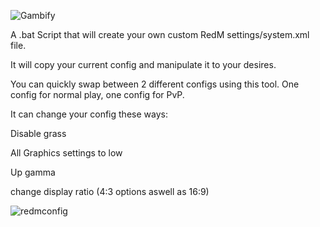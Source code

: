 

![Gambify](https://github.com/mwFrozenDEV/redm-gambify/assets/174497893/7cee4735-24f3-4d1c-b568-2e94431f74f6)


A .bat Script that will create your own custom RedM settings/system.xml file. 

It will copy your current config and manipulate it to your desires.

You can quickly swap between 2 different configs using this tool. 
One config for normal play, one config for PvP.

It can change your config these ways:

Disable grass

All Graphics settings to low

Up gamma

change display ratio (4:3 options aswell as 16:9)

![redmconfig](https://github.com/mwFrozenDEV/redm-gambify/assets/174497893/6ac48bc9-a2fd-4518-80bd-212225c80c4d)
